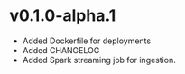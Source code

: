 # v0.1.0-alpha.1
- Added Dockerfile for deployments
- Added CHANGELOG
- Added Spark streaming job for ingestion.